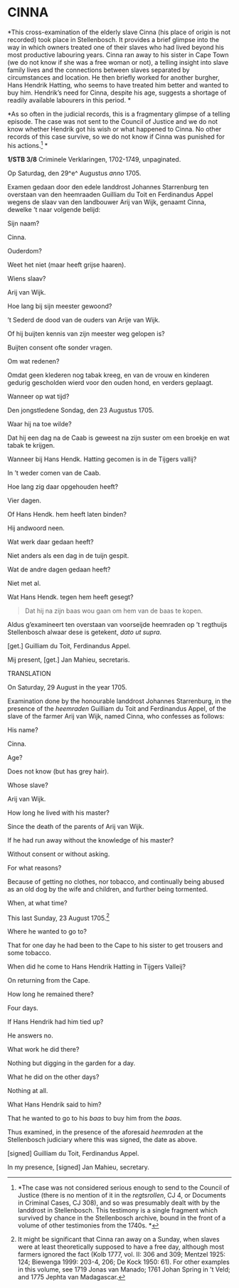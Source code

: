 # CINNA

*This cross-examination of the elderly slave Cinna (his place of origin is not recorded) took place in Stellenbosch. It provides a brief glimpse into the way in which owners treated one of their slaves who had lived beyond his most productive labouring years. Cinna ran away to his sister in Cape Town (we do not know if she was a free woman or not), a telling insight into slave family lives and the connections between slaves separated by circumstances and location. He then briefly worked for another burgher, Hans Hendrik Hatting, who seems to have treated him better and wanted to buy him. Hendrik’s need for Cinna, despite his age, suggests a shortage of readily available labourers in this period. *

*As so often in the judicial records, this is a fragmentary glimpse of a telling episode. The case was not sent to the Council of Justice and we do not know whether Hendrik got his wish or what happened to Cinna. No other records of this case survive, so we do not know if Cinna was punished for his actions.[^1] *

**1/STB 3/8** Criminele Verklaringen, 1702-1749, unpaginated.

Op Saturdag, den 29^e^ Augustus *anno* 1705.

Examen gedaan door den edele landdrost Johannes Starrenburg ten overstaan van den heemraaden Guilliam du Toit en Ferdinandus Appel wegens de slaav van den landbouwer Arij van Wijk, genaamt Cinna, dewelke ’t naar volgende belijd:

Sijn naam?

Cinna.

Ouderdom?

Weet het niet (maar heeft grijse haaren).

Wiens slaav?

Arij van Wijk.

Hoe lang bij sijn meester gewoond?

’t Sederd de dood van de ouders van Arije van Wijk.

Of hij buijten kennis van zijn meester weg gelopen is?

Buijten consent ofte sonder vragen.

Om wat redenen?

Omdat geen klederen nog tabak kreeg, en van de vrouw en kinderen gedurig gescholden wierd voor den ouden hond, en verders geplaagt.

Wanneer op wat tijd?

Den jongstledene Sondag, den 23 Augustus 1705.

Waar hij na toe wilde?

Dat hij een dag na de Caab is geweest na zijn suster om een broekje en wat tabak te krijgen.

Wanneer bij Hans Hendk. Hatting gecomen is in de Tijgers vallij?

In ’t weder comen van de Caab.

Hoe lang zig daar opgehouden heeft?

Vier dagen.

Of Hans Hendk. hem heeft laten binden?

Hij andwoord neen.

Wat werk daar gedaan heeft?

Niet anders als een dag in de tuijn gespit.

Wat de andre dagen gedaan heeft?

Niet met al.

Wat Hans Hendk. tegen hem heeft gesegt?

> Dat hij na zijn baas wou gaan om hem van de baas te kopen.

Aldus g’examineert ten overstaan van voorseijde heemraden op ’t regthuijs Stellenbosch alwaar dese is getekent, *dato ut supra*.

\[get.\] Guilliam du Toit, Ferdinandus Appel.

Mij present, \[get.\] Jan Mahieu, secretaris.

TRANSLATION

On Saturday, 29 August in the year 1705.

Examination done by the honourable landdrost Johannes Starrenburg, in the presence of the *heemraden* Guilliam du Toit and Ferdinandus Appel, of the slave of the farmer Arij van Wijk, named Cinna, who confesses as follows:

His name?

Cinna.

Age?

Does not know (but has grey hair).

Whose slave?

Arij van Wijk.

How long he lived with his master?

Since the death of the parents of Arij van Wijk.

If he had run away without the knowledge of his master?

Without consent or without asking.

For what reasons?

Because of getting no clothes, nor tobacco, and continually being abused as an old dog by the wife and children, and further being tormented.

When, at what time?

This last Sunday, 23 August 1705.[^2]

Where he wanted to go to?

That for one day he had been to the Cape to his sister to get trousers and some tobacco.

When did he come to Hans Hendrik Hatting in Tijgers Valleij?

On returning from the Cape.

How long he remained there?

Four days.

If Hans Hendrik had him tied up?

He answers no.

What work he did there?

Nothing but digging in the garden for a day.

What he did on the other days?

Nothing at all.

What Hans Hendrik said to him?

That he wanted to go to his *baas* to buy him from the *baas*.

Thus examined, in the presence of the aforesaid *heemraden* at the Stellenbosch judiciary where this was signed, the date as above.

\[signed\] Guilliam du Toit, Ferdinandus Appel.

In my presence, \[signed\] Jan Mahieu, secretary.

[^1]:  *The case was not considered serious enough to send to the Council of Justice (there is no mention of it in the *regtsrollen*, CJ 4, or Documents in Criminal Cases, CJ 308), and so was presumably dealt with by the landdrost in Stellenbosch. This testimony is a single fragment which survived by chance in the Stellenbosch archive, bound in the front of a volume of other testimonies from the 1740s. *

[^2]:  It might be significant that Cinna ran away on a Sunday, when slaves were at least theoretically supposed to have a free day, although most farmers ignored the fact (Kolb 1777, vol. II: 306 and 309; Mentzel 1925: 124; Biewenga 1999: 203-4, 206; De Kock 1950: 61). For other examples in this volume, see 1719 Jonas van Manado; 1761 Johan Spring in ’t Veld; and 1775 Jephta van Madagascar. 